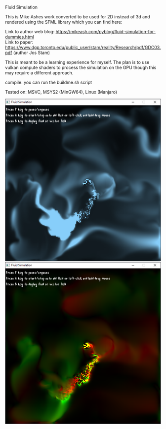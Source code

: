 Fluid Simulation

This is Mike Ashes work converted to be used for 2D instead of 3d and rendered using the SFML library which you can find here:

Link to author web blog: https://mikeash.com/pyblog/fluid-simulation-for-dummies.html  
Link to paper: https://www.dgp.toronto.edu/public_user/stam/reality/Research/pdf/GDC03.pdf (author Jos Stam)

This is meant to be a learning experience for myself. The plan is to use vulkan compute shaders to process the simulation on the
GPU though this may require a different approach.

compile:
you can run the buildme.sh script

Tested on: MSVC, MSYS2 (MinGW64), Linux (Manjaro)

![fluid_density](images/fluid_density_dye.png)
![fluid_density](images/fluid_velocity.png)